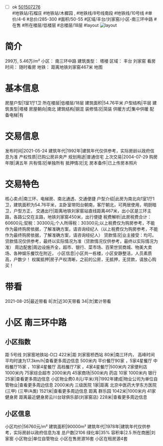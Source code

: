- [ ] ok [501507276](https://bj.5i5j.com/ershoufang/501507276.html)  
 #地铁站/石榴庄 #地铁站/木樨园 ,  #地铁线/8号线南段 #地铁线/10号线
#单价/4-6 #总价/285-300 #面积/50-55   #区域/丰台/刘家窑/小区-南三环中路 #在售 #所在楼层/低楼层 #总楼层/18层 #layout 
![layout](http://image2a.5i5j.com/bdir/layout/a54e4419c14a49a1a80ead5f2ab95ad3.jpg_P5.jpg) 
# 简介 
 299万,  5.46万/m² 
小区： 南三环中路
建筑类型： 塔楼
区域： 丰台 刘家窑
看房时间： 随时看房
地铁： 距离地铁刘家窑467米 地图
# 基本信息 
 房屋户型|1室1厅1卫
所在楼层|低楼层/18层
建筑面积|54.76平米
户型结构|平层
建筑类型|塔楼
房屋朝向|南北
建筑结构|钢混
装修情况|简装
供暖方式|集中供暖
配备电梯|有
# 交易信息 
 发布时间|2021-05-24
建筑年代|1992年|建筑年代仅供参考，实际房龄以政府信息为准
产权性质|已购公房非央产
规划用途|普通住宅
上次交易|2004-07-29
购房年限|满五年
共有情况|单独所有
抵押情况|无
房本备件|已上传房本照片
# 交易特色 
 核心卖点|南三环、电梯房、南北通透、交通便捷
户型介绍|此房为南北向1室1厅1卫，建筑面积为54.76平米，主卧室带阳台朝南，客厅朝北，可两居使用，明厨暗卫，户型方正，
交通出行|距离地铁刘家窑站直线距离467米，出小区是三环主路，各路公交在主路，地铁刘家窑450米，出行便捷
税费解析|此房税费合计：60600元;契税：30300元;个人所得税：30300元;以上税费仅为购房参考，不能作为最终购房依据，了解准确方案，请咨询经纪人（以上税费仅为购房参考，不能作为最终购房依据，了解准确方案，请咨询经纪人）
贷款情况|业主接受：均可。贷款情况仅供参考，最终以实际情况为准（贷款情况仅供参考，最终以实际情况为准）
周边配套|周边设施齐全，超市、银行、菜市场、百荣世贸商城、物美大卖场、各种娱乐餐饮在附近，
小区信息|小区共一栋楼，小区安静整洁，人员素质高，户数少！
权属抵押|房子产权清晰，之前的公房，无抵押，无贷款，请放心购买！
# 带看 
 2021-08-25|最近带看	 8|次|近30天带看	 34|次|累计带看
# 小区 南三环中路
## 小区指数 
 距 5号线 刘家窑地铁站-D口 422米|距 刘家窑桥西站 80米|南三环内， 高峰时间平均时速为17.3km/h|查看更多周边信息
500米内 平价餐厅90家 ，5家4星餐厅
中档餐厅15家 ，10家4星餐厅
高档餐厅7家 ，4家4星餐厅|500米内 2家便利店
1000米内 75家综合超市
2000米内 45家商场|500米内 药店 10家
1000米内 银行 25家|查看更多周边信息
小区物业费0.8元/平米/月|1992年建成|物业公司为单位自管物业|查看更多周边信息
2000米内 三级医院 1家|距离 北京中医药大学东方医院(三甲) (三甲/A类) 1521米|查看更多周边信息
距离 群乐园 1042米|1000米内 41家 健身房
距离最近健身房云川台球俱乐部(刘家窑店) 228米|查看更多周边信息
## 小区信息 
 小区均价|56760元/m²
建筑面积|90000m²
建筑年代|1978年|建筑年代仅供参考，实际房龄以政府信息为准
总户数|2106
绿化率|35%
容积率|2.5
所在商圈|刘家窑
小区物业|单位自管物业
小区在售房源16套
小区在租房源4套
